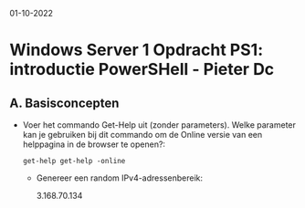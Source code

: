 01-10-2022

# Windows Server 1 Opdracht PS1: introductie PowerSHell - Pieter Dc

## A. Basisconcepten

- Voer het commando Get-Help uit (zonder parameters). Welke parameter kan je gebruiken bij dit commando om de Online versie van een helppagina in de browser te openen?:

      get-help get-help -online
  
  - Genereer een random IPv4-adressenbereik:
  
      3.168.70.134

